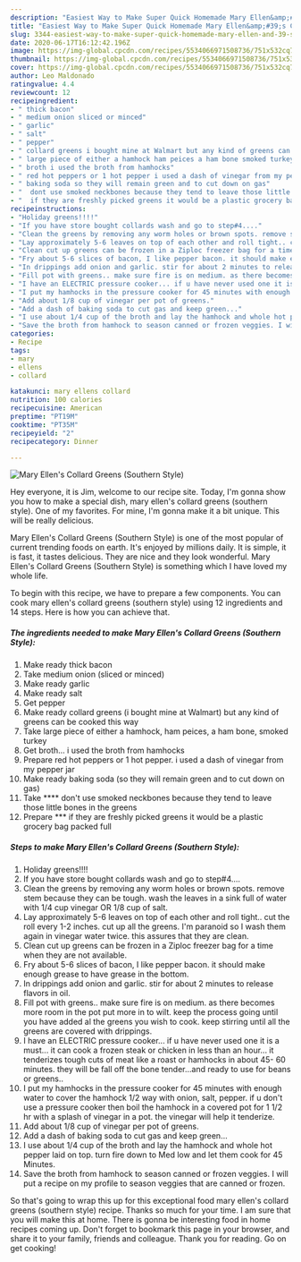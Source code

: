 ```yaml
---
description: "Easiest Way to Make Super Quick Homemade Mary Ellen&amp;#39;s Collard Greens (Southern Style)"
title: "Easiest Way to Make Super Quick Homemade Mary Ellen&amp;#39;s Collard Greens (Southern Style)"
slug: 3344-easiest-way-to-make-super-quick-homemade-mary-ellen-and-39-s-collard-greens-southern-style
date: 2020-06-17T16:12:42.196Z
image: https://img-global.cpcdn.com/recipes/5534066971508736/751x532cq70/mary-ellens-collard-greens-southern-style-recipe-main-photo.jpg
thumbnail: https://img-global.cpcdn.com/recipes/5534066971508736/751x532cq70/mary-ellens-collard-greens-southern-style-recipe-main-photo.jpg
cover: https://img-global.cpcdn.com/recipes/5534066971508736/751x532cq70/mary-ellens-collard-greens-southern-style-recipe-main-photo.jpg
author: Leo Maldonado
ratingvalue: 4.4
reviewcount: 12
recipeingredient:
- " thick bacon"
- " medium onion sliced or minced"
- " garlic"
- " salt"
- " pepper"
- " collard greens i bought mine at Walmart but any kind of greens can be cooked this way"
- " large piece of either a hamhock ham peices a ham bone smoked turkey"
- " broth i used the broth from hamhocks"
- " red hot peppers or 1 hot pepper i used a dash of vinegar from my pepper jar"
- " baking soda so they will remain green and to cut down on gas"
- "  dont use smoked neckbones because they tend to leave those little bones in the greens"
- "  if they are freshly picked greens it would be a plastic grocery bag packed full"
recipeinstructions:
- "Holiday greens!!!!"
- "If you have store bought collards wash and go to step#4...."
- "Clean the greens by removing any worm holes or brown spots. remove stem because they can be tough. wash the leaves in a sink full of water with 1/4 cup vinegar OR 1/8 cup of salt."
- "Lay approximately 5-6 leaves on top of each other and roll tight.. cut the roll every 1-2 inches. cut up all the greens. I&#39;m paranoid so I wash them again in vinegar water twice. this assures that they are clean."
- "Clean cut up greens can be frozen in a Ziploc freezer bag for a time when they are not available."
- "Fry about 5-6 slices of bacon, I like pepper bacon. it should make enough grease to have grease in the bottom."
- "In drippings add onion and garlic. stir for about 2 minutes to release flavors in oil."
- "Fill pot with greens.. make sure fire is on medium. as there becomes more room in the pot put more in to wilt. keep the process going until you have added al the greens you wish to cook. keep stirring until all the greens are covered with drippings."
- "I have an ELECTRIC pressure cooker... if u have never used one it is a must... it can cook a frozen steak or chicken in less than an hour... it tenderizes tough cuts of meat like a roast or hamhocks in about 45- 60 minutes. they will be fall off the bone tender...and ready to use for beans or greens.."
- "I put my hamhocks in the pressure cooker for 45 minutes with enough water to cover the hamhock 1/2 way with onion, salt, pepper. if u don&#39;t use a pressure cooker then boil the hamhock in a covered pot for 1 1/2 hr with a splash of vinegar in a pot. the vinegar will help it tenderize."
- "Add about 1/8 cup of vinegar per pot of greens."
- "Add a dash of baking soda to cut gas and keep green..."
- "I use about 1/4 cup of the broth and lay the hamhock and whole hot pepper laid on top. turn fire down to Med low and let them cook for 45 Minutes."
- "Save the broth from hamhock to season canned or frozen veggies. I will put a recipe on my profile to season veggies that are canned or frozen."
categories:
- Recipe
tags:
- mary
- ellens
- collard

katakunci: mary ellens collard 
nutrition: 100 calories
recipecuisine: American
preptime: "PT19M"
cooktime: "PT35M"
recipeyield: "2"
recipecategory: Dinner

---
```



![Mary Ellen&#39;s Collard Greens (Southern Style)](https://img-global.cpcdn.com/recipes/5534066971508736/751x532cq70/mary-ellens-collard-greens-southern-style-recipe-main-photo.jpg)

Hey everyone, it is Jim, welcome to our recipe site. Today, I'm gonna show you how to make a special dish, mary ellen&#39;s collard greens (southern style). One of my favorites. For mine, I'm gonna make it a bit unique. This will be really delicious.

Mary Ellen&#39;s Collard Greens (Southern Style) is one of the most popular of current trending foods on earth. It's enjoyed by millions daily. It is simple, it is fast, it tastes delicious. They are nice and they look wonderful. Mary Ellen&#39;s Collard Greens (Southern Style) is something which I have loved my whole life.




To begin with this recipe, we have to prepare a few components. You can cook mary ellen&#39;s collard greens (southern style) using 12 ingredients and 14 steps. Here is how you can achieve that.

<!--inarticleads1-->

##### The ingredients needed to make Mary Ellen&#39;s Collard Greens (Southern Style):

1. Make ready  thick bacon
1. Take  medium onion (sliced or minced)
1. Make ready  garlic
1. Make ready  salt
1. Get  pepper
1. Make ready  collard greens (i bought mine at Walmart) but any kind of greens can be cooked this way
1. Take  large piece of either a hamhock, ham peices, a ham bone, smoked turkey
1. Get  broth... i used the broth from hamhocks
1. Prepare  red hot peppers or 1 hot pepper. i used a dash of vinegar from my pepper jar
1. Make ready  baking soda (so they will remain green and to cut down on gas)
1. Take  **** don&#39;t use smoked neckbones because they tend to leave those little bones in the greens
1. Prepare  *** if they are freshly picked greens it would be a plastic grocery bag packed full




<!--inarticleads2-->

##### Steps to make Mary Ellen&#39;s Collard Greens (Southern Style):

1. Holiday greens!!!!
1. If you have store bought collards wash and go to step#4....
1. Clean the greens by removing any worm holes or brown spots. remove stem because they can be tough. wash the leaves in a sink full of water with 1/4 cup vinegar OR 1/8 cup of salt.
1. Lay approximately 5-6 leaves on top of each other and roll tight.. cut the roll every 1-2 inches. cut up all the greens. I&#39;m paranoid so I wash them again in vinegar water twice. this assures that they are clean.
1. Clean cut up greens can be frozen in a Ziploc freezer bag for a time when they are not available.
1. Fry about 5-6 slices of bacon, I like pepper bacon. it should make enough grease to have grease in the bottom.
1. In drippings add onion and garlic. stir for about 2 minutes to release flavors in oil.
1. Fill pot with greens.. make sure fire is on medium. as there becomes more room in the pot put more in to wilt. keep the process going until you have added al the greens you wish to cook. keep stirring until all the greens are covered with drippings.
1. I have an ELECTRIC pressure cooker... if u have never used one it is a must... it can cook a frozen steak or chicken in less than an hour... it tenderizes tough cuts of meat like a roast or hamhocks in about 45- 60 minutes. they will be fall off the bone tender...and ready to use for beans or greens..
1. I put my hamhocks in the pressure cooker for 45 minutes with enough water to cover the hamhock 1/2 way with onion, salt, pepper. if u don&#39;t use a pressure cooker then boil the hamhock in a covered pot for 1 1/2 hr with a splash of vinegar in a pot. the vinegar will help it tenderize.
1. Add about 1/8 cup of vinegar per pot of greens.
1. Add a dash of baking soda to cut gas and keep green...
1. I use about 1/4 cup of the broth and lay the hamhock and whole hot pepper laid on top. turn fire down to Med low and let them cook for 45 Minutes.
1. Save the broth from hamhock to season canned or frozen veggies. I will put a recipe on my profile to season veggies that are canned or frozen.




So that's going to wrap this up for this exceptional food mary ellen&#39;s collard greens (southern style) recipe. Thanks so much for your time. I am sure that you will make this at home. There is gonna be interesting food in home recipes coming up. Don't forget to bookmark this page in your browser, and share it to your family, friends and colleague. Thank you for reading. Go on get cooking!
